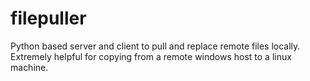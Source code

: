 filepuller
==========

Python based server and client to pull and replace remote files locally. Extremely helpful for copying from a remote windows host to a linux machine.
